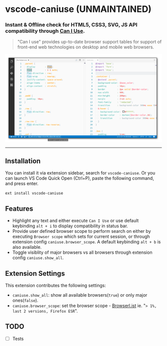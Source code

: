 # vscode-caniuse (UNMAINTAINED)

### Instant & Offline check for HTML5, CSS3, SVG, JS API compatibility through [Can I Use](http://caniuse.com/).

> "Can I use" provides up-to-date browser support tables for support of front-end web technologies on desktop and mobile web browsers.

![vscode-caniuse screenshot](screenshot.png)

---------------
## Installation

You can install it via extension sidebar, search for `vscode-caniuse`. Or you can launch VS Code Quick Open (Ctrl+P), paste the following command, and press enter.

```
ext install vscode-caniuse
```

## Features

 - Highlight any text and either execute `Can I Use` or use default keybinding `alt + i` to display compatibility in status bar.
 - Provide user defined browser scope to perform search on either by executing `Browser scope` which sets for current session, or through extension config `caniuse.browser_scope`. A default keybinding `alt + b` is also available.
 - Toggle visiblity of major browsers vs all browsers through extension config `caniuse.show_all`.

## Extension Settings

This extension contributes the following settings:

* `caniuse.show_all`: show all available browsers(`true`) or only major ones(`false`).
* `caniuse.browser_scope`: set the browser scope - [Browserl.ist](http://browserl.ist/) ie. "`> 1%, last 2 versions, Firefox ESR`".

## TODO

- [ ] Tests

